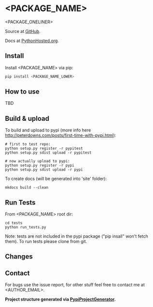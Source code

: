 # <PACKAGE_NAME>
<PACKAGE_ONELINER>

Source at [GitHub](<GIT_REPO>).

Docs at [PythonHosted.org](http://pythonhosted.org/<PACKAGE_NAME_LOWER>/).

## Install

Install <PACKAGE_NAME> via pip:

```python
pip install <PACKAGE_NAME_LOWER>
```

## How to use

TBD

## Build & upload

To build and upload to pypi (more info here http://peterdowns.com/posts/first-time-with-pypi.html):

```
# first to test repo:
python setup.py register -r pypitest
python setup.py sdist upload -r pypitest

# now actually upload to pypi:
python setup.py register -r pypi
python setup.py sdist upload -r pypi
```

To create docs (will be generated into 'site' folder):

```
mkdocs build --clean
```

## Run Tests

From <PACKAGE_NAME> root dir:

```shell
cd tests
python run_tests.py
```

Note: tests are not included in the pypi package ("pip insall" won't fetch them). 
To run tests please clone from git.

## Changes

## Contact

For bugs use the issue report, for other stuff feel free to contact me at <AUTHOR_EMAIL>.


__Project structure generated via [PypiProjectGenerator](https://github.com/RonenNess/PypiProjectGenerator).__

